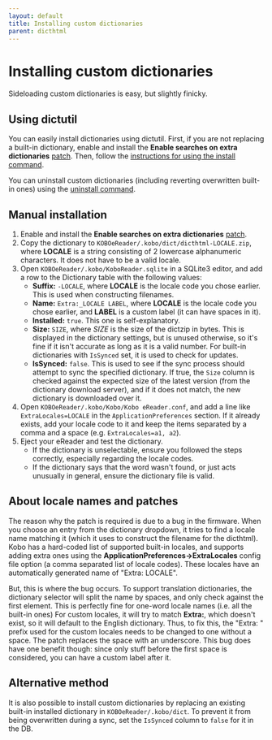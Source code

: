 ```yaml
---
layout: default
title: Installing custom dictionaries
parent: dicthtml
---
```


# Installing custom dictionaries
Sideloading custom dictionaries is easy, but slightly finicky.

## Using dictutil
You can easily install dictionaries using dictutil. First, if you are not replacing a built-in dictionary, enable and install the **Enable searches on extra dictionaries** [patch](https://pgaskin.net/kobopatch-patches). Then, follow the [instructions for using the install command](../dictutil/install).

You can uninstall custom dictionaries (including reverting overwritten built-in ones) using the [uninstall command](../dictutil/uninstall).

## Manual installation
1. Enable and install the **Enable searches on extra dictionaries** [patch](https://pgaskin.net/kobopatch-patches).
2. Copy the dictionary to `KOBOeReader/.kobo/dict/dicthtml-LOCALE.zip`, where **LOCALE** is a string consisting of 2 lowercase alphanumeric characters. It does not have to be a valid locale.
3. Open `KOBOeReader/.kobo/KoboReader.sqlite` in a SQLite3 editor, and add a row to the Dictionary table with the following values:
    - **Suffix:** `-LOCALE`, where **LOCALE** is the locale code you chose earlier. This is used when constructing filenames.
    - **Name:** `Extra:_LOCALE LABEL`, where **LOCALE** is the locale code you chose earlier, and **LABEL** is a custom label (it can have spaces in it).
    - **Installed:** `true`. This one is self-explanatory.
    - **Size:** `SIZE`, where *SIZE* is the size of the dictzip in bytes. This is displayed in the dictionary settings, but is unused otherwise, so it's fine if it isn't accurate as long as it is a valid number. For built-in dictionaries with `IsSynced` set, it is used to check for updates.
    - **IsSynced:** `false`. This is used to see if the sync process should attempt to sync the specified dictionary. If true, the `Size` column is checked against the expected size of the latest version (from the dictionary download server), and if it does not match, the new dictionary is downloaded over it.
4. Open `KOBOeReader/.kobo/Kobo/Kobo eReader.conf`, and add a line like `ExtraLocales=LOCALE` in the `ApplicationPreferences` section. If it already exists, add your locale code to it and keep the items separated by a comma and a space (e.g. `ExtraLocales=a1, a2`).
5. Eject your eReader and test the dictionary.
    - If the dictionary is unselectable, ensure you followed the steps correctly, especially regarding the locale codes.
    - If the dictionary says that the word wasn't found, or just acts unusually in general, ensure the dictionary file is valid.

## About locale names and patches
The reason why the patch is required is due to a bug in the firmware. When you choose an entry from the dictionary dropdown, it tries to find a locale name matching it (which it uses to construct the filename for the dicthtml). Kobo has a hard-coded list of supported built-in locales, and supports adding extra ones using the **ApplicationPreferences->ExtraLocales** config file option (a comma separated list of locale codes). These locales have an automatically generated name of "Extra: LOCALE".

But, this is where the bug occurs. To support translation dictionaries, the dictionary selector will split the name by spaces, and only check against the first element. This is perfectly fine for one-word locale names (i.e. all the built-in ones) For custom locales, it will try to match **Extra:**, which doesn't exist, so it will default to the English dictionary. Thus, to fix this, the "Extra: " prefix used for the custom locales needs to be changed to one without a space. The patch replaces the space with an underscore. This bug does have one benefit though: since only stuff before the first space is considered, you can have a custom label after it.

## Alternative method
It is also possible to install custom dictionaries by replacing an existing built-in installed dictionary in `KOBOeReader/.kobo/dict`. To prevent it from being overwritten during a sync, set the `IsSynced` column to `false` for it in the DB.
